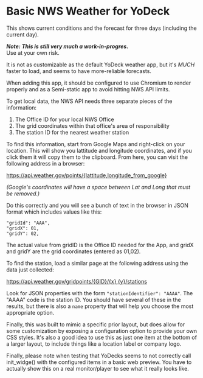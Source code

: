 # Basic NWS Weather for YoDeck

This shows current conditions and the forecast for three days (including the current day).

***Note: This is still very much a work-in-progres.***  
Use at your own risk.

It is not as customizable as the default YoDeck weather app, but it's _MUCH_ faster to load, and seems to have more-reliable forecasts.

When adding this app, it should be configured to use Chromium to render properly and as a Semi-static app to avoid hitting NWS API limits.

To get local data, the NWS API needs three separate pieces of the information:

1. The Office ID for your local NWS Office
2. The grid coordinates within that office's area of responsibility
3. The station ID for the nearest weather station

To find this information, start from Google Maps and right-click on your location. This will show you lattitude and longitude coordinates, and if you click them it will copy them to the clipboard. From here, you can visit the following address in a browser:

https://api.weather.gov/points/{lattitude,longitude_from_google}

_(Google's coordinates will have a space between Lat and Long that must be removed.)_

Do this correctly and you will see a bunch of text in the browser in JSON format which includes values like this:

    "gridId": "AAA",
    "gridX": 01,
    "gridY": 02,
	
The actual value from gridID is the Office ID needed for the App, and gridX and gridY are the grid coordinates (entered as 01,02).

To find the station, load a similar page at the following address using the data just collected:

https://api.weather.gov/gridpoints/{GID}/{x},{y}/stations

Look for JSON properties with the form `"stationIdentifier": "AAAA"`. The "AAAA" code is the station ID. You should have several of these in the results, but there is also a `name` property that will help you choose the most appropriate option.

Finally, this was built to mimic a specific prior layout, but does allow for some customization by exposing a configuration option to provide your own CSS styles.
It's also a good idea to use this as just one item at the bottom of a larger layout, to include things like a location label or company logo.

Finally, please note when testing that YoDecks seems to not correctly call init_widge() with the configured items in a basic web preview. You have to actually show this on a real monitor/player to see what it really looks like.
